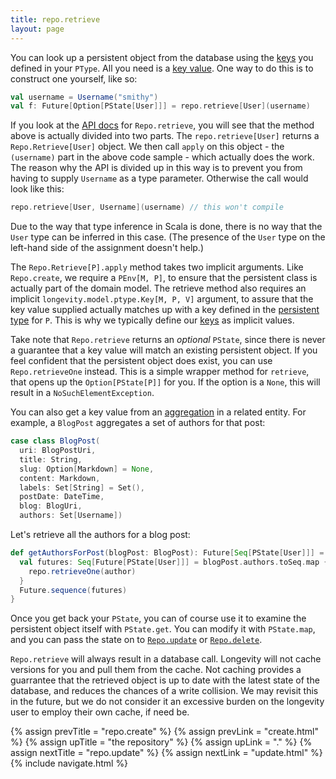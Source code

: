 ```yaml
---
title: repo.retrieve
layout: page
---
```


You can look up a persistent object from the database using the [keys](../ptype/keys.html) you
defined in your `PType`. All you need is a [key value](../model/key-values.html). One way to do this
is to construct one yourself, like so:

```scala
val username = Username("smithy")
val f: Future[Option[PState[User]]] = repo.retrieve[User](username)
```

If you look at the [API
docs](../../api/longevity/persistence/Repo.html#retrieve[P]:Repo.this.Retrieve[P]) for
`Repo.retrieve`, you will see that the method above is actually divided into two parts. The
`repo.retrieve[User]` returns a `Repo.Retrieve[User]` object. We then call `apply` on this object -
the `(username)` part in the above code sample - which actually does the work. The reason why the
API is divided up in this way is to prevent you from having to supply `Username` as a type
parameter. Otherwise the call would look like this:

```scala
repo.retrieve[User, Username](username) // this won't compile
```

Due to the way that type inference in Scala is done, there is no way that the `User` type can be
inferred in this case. (The presence of the `User` type on the left-hand side of the assignment
doesn't help.)

The `Repo.Retrieve[P].apply` method takes two implicit arguments. Like `Repo.create`, we require a
`PEnv[M, P]`, to ensure that the persistent class is actually part of the domain model. The retrieve
method also requires an implicit `longevity.model.ptype.Key[M, P, V]` argument, to assure that the
key value supplied actually matches up with a key defined in the [persistent type](../ptype) for
`P`. This is why we typically define our [keys](../ptype/keys.html) as implicit values.

Take note that `Repo.retrieve` returns an _optional_ `PState`, since there is never a guarantee that
a key value will match an existing persistent object. If you feel confident that the persistent
object does exist, you can use `Repo.retrieveOne` instead. This is a simple wrapper method for
`retrieve`, that opens up the `Option[PState[P]]` for you. If the option is a `None`, this will
result in a `NoSuchElementException`.

You can also get a key value from an
[aggregation](http://aviadezra.blogspot.com/2009/05/uml-association-aggregation-composition.html) in
a related entity. For example, a `BlogPost` aggregates a set of authors for that post:

```scala
case class BlogPost(
  uri: BlogPostUri,
  title: String,
  slug: Option[Markdown] = None,
  content: Markdown,
  labels: Set[String] = Set(),
  postDate: DateTime,
  blog: BlogUri,
  authors: Set[Username])
```

Let's retrieve all the authors for a blog post:

```scala
def getAuthorsForPost(blogPost: BlogPost): Future[Seq[PState[User]]] = {
  val futures: Seq[Future[PState[User]]] = blogPost.authors.toSeq.map { author =>
    repo.retrieveOne(author)
  }
  Future.sequence(futures)
}
```

Once you get back your `PState`, you can of course use it to examine
the persistent object itself with `PState.get`. You can modify it with
`PState.map`, and you can pass the state on to
[`Repo.update`](repo-update.html) or
[`Repo.delete`](repo-delete.html).

`Repo.retrieve` will always result in a database call. Longevity will
not cache versions for you and pull them from the cache. Not caching
provides a guarrantee that the retrieved object is up to date with
the latest state of the database, and reduces the chances of a write
collision. We may revisit this in the future, but we do not consider
it an excessive burden on the longevity user to employ their own
cache, if need be.

{% assign prevTitle = "repo.create" %}
{% assign prevLink  = "create.html" %}
{% assign upTitle   = "the repository" %}
{% assign upLink    = "." %}
{% assign nextTitle = "repo.update" %}
{% assign nextLink  = "update.html" %}
{% include navigate.html %}
